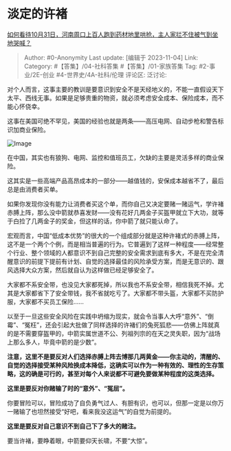 # 淡定的许褚
[如何看待10月31日，河南周口上百人跑到药材地里哄抢，主人家拦不住被气到坐地哭喊？](https://www.zhihu.com/question/628653749/answer/3275457972)

> Author: #0-Anonymity
> Last update: [编辑于 2023-11-04]
> Link:
> Category: #【答集】/04-社科答集 #【答集】/01-家族答集 
> Tag: #2-事业/2E-创业 #4-世界史/4A-社科/伦理
> 评论区:
> 泛讨论:

对个人而言，这事主要的教训是要意识到安全不是天经地义的，不能一直假设天下太平、西线无事。如果是足够贵重的物资，就必须考虑安全成本、保险成本，而不能心怀侥幸。

这事在美国可绝不罕见，美国的经验也就是两条——高压电网、自动步枪和警告标识加商业保险。

![Image](https://picx.zhimg.com/50/v2-d2bd7a3e74c000e095800c4aa59e972e_720w.gif?source=1940ef5c)

在中国，其实也有狼狗、电网、监控和值班员工，欠缺的主要是灵活多样的商业保险。

这其实是一些高端产品高昂成本的一部分——越值钱的，安保成本越省不了，最后总是由消费者买单。

如果你发现你没有能力让消费者买这个单，而你自己又决定要赌一赌运气，学许褚赤膊上阵，那么没中箭就恭喜发财——没有花好几两金子买盔甲就立下大功，就等于白捡了几两金子的奖金，但这样的话，你中箭了就只能认命了。

宏观而言，中国“低成本优势”的很大的一个组成部分就是这种许褚式的赤膊上阵，这不是一个两个个例，而是相当普遍的行为。它普遍到了这样一种程度——经常整个行业、整个领域的人都意识不到自己完整的安全需求到底有多大，不是在完全清醒意识的前提下提前有计划、自觉的选择最佳的风险承受方案，而是无意识的、跟风选择大众方案，然后就自认为这样做已经足够安全了。

大家都不系安全带，也没见大家都死掉，所以我也不系安全带，相信我死不掉。尤其是大家都省下了安全带钱，我不省就吃亏了。大家都不带头盔，大家都不买防护服，大家都不买员工保险……

以至于一旦这些安全风险在实践中坍缩为现实，就会令当事人大呼“意外”、“倒霉”、“冤枉”，还会引起大批做了同样选择的许褚们的兔死狐悲——仿佛上阵就真的是不需要穿盔甲的，中箭实属世道不公、列祖列宗的在天之灵失职，因为“战场上那么多人，毕竟中箭的是少数”。

**注意，这里不是要反对人们选择赤膊上阵去博那几两黄金——你主动的，清醒的、自觉的选择接受某种风险换成本降低，这确实可以作为一种有效的、理性的生存策略，这的确是可行的，甚至对每个人来说都不可避免要做某种程度的这类选择。**

**这里是要反对你赌输了时的“意外”、“冤屈”。**

你要冒险可以，冒险成功了自负勇气过人、有胆有识，也可以，但那一定是以你万一赌输了也坦然接受“好吧，看来我没这运气”的自觉为前提的。

**这里是要反对自己意识不到自己下了多大的赌注。**

要当许褚，要睁着眼，中箭要仰天长啸，不要“大惊”。